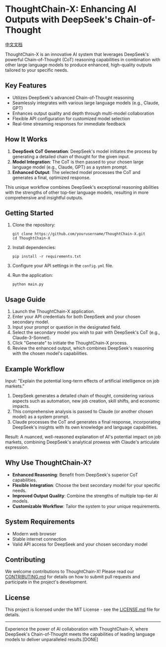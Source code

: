 # ThoughtChain-X: Enhancing AI Outputs with DeepSeek's Chain-of-Thought

[中文文档](README-CN.md)

ThoughtChain-X is an innovative AI system that leverages DeepSeek's powerful Chain-of-Thought (CoT) reasoning capabilities in combination with other large language models to produce enhanced, high-quality outputs tailored to your specific needs.

## Key Features

- Utilizes DeepSeek's advanced Chain-of-Thought reasoning
- Seamlessly integrates with various large language models (e.g., Claude, GPT)
- Enhances output quality and depth through multi-model collaboration
- Flexible API configuration for customized model selection
- Real-time streaming responses for immediate feedback

## How It Works

1. **DeepSeek CoT Generation**: DeepSeek's model initiates the process by generating a detailed chain of thought for the given input.
2. **Model Integration**: The CoT is then passed to your chosen large language model (e.g., Claude, GPT) as a system prompt.
3. **Enhanced Output**: The selected model processes the CoT and generates a final, optimized response.

This unique workflow combines DeepSeek's exceptional reasoning abilities with the strengths of other top-tier language models, resulting in more comprehensive and insightful outputs.

## Getting Started

1. Clone the repository:
   ```
   git clone https://github.com/yourusername/ThoughtChain-X.git
   cd ThoughtChain-X
   ```

2. Install dependencies:
   ```
   pip install -r requirements.txt
   ```

3. Configure your API settings in the `config.yml` file.

4. Run the application:
   ```
   python main.py
   ```

## Usage Guide

1. Launch the ThoughtChain-X application.
2. Enter your API credentials for both DeepSeek and your chosen secondary model.
3. Input your prompt or question in the designated field.
4. Select the secondary model you wish to pair with DeepSeek's CoT (e.g., Claude-3-Sonnet).
5. Click "Generate" to initiate the ThoughtChain-X process.
6. Review the enhanced output, which combines DeepSeek's reasoning with the chosen model's capabilities.

## Example Workflow

Input: "Explain the potential long-term effects of artificial intelligence on job markets."

1. DeepSeek generates a detailed chain of thought, considering various aspects such as automation, new job creation, skill shifts, and economic impacts.
2. This comprehensive analysis is passed to Claude (or another chosen model) as a system prompt.
3. Claude processes the CoT and generates a final response, incorporating DeepSeek's insights with its own knowledge and language capabilities.

Result: A nuanced, well-reasoned explanation of AI's potential impact on job markets, combining DeepSeek's analytical prowess with Claude's articulate expression.

## Why Use ThoughtChain-X?

- **Enhanced Reasoning**: Benefit from DeepSeek's superior CoT capabilities.
- **Flexible Integration**: Choose the best secondary model for your specific needs.
- **Improved Output Quality**: Combine the strengths of multiple top-tier AI models.
- **Customizable Workflow**: Tailor the system to your unique requirements.

## System Requirements

- Modern web browser
- Stable internet connection
- Valid API access for DeepSeek and your chosen secondary model

## Contributing

We welcome contributions to ThoughtChain-X! Please read our [CONTRIBUTING.md](CONTRIBUTING.md) for details on how to submit pull requests and participate in the project's development.

## License

This project is licensed under the MIT License - see the [LICENSE.md](LICENSE.md) file for details.

---

Experience the power of AI collaboration with ThoughtChain-X, where DeepSeek's Chain-of-Thought meets the capabilities of leading language models to deliver unparalleled results.[DONE]